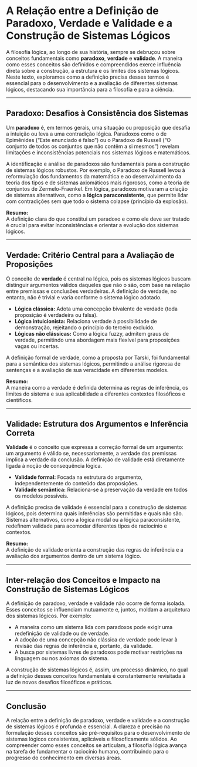 # A Relação entre a Definição de Paradoxo, Verdade e Validade e a Construção de Sistemas Lógicos

A filosofia lógica, ao longo de sua história, sempre se debruçou sobre conceitos fundamentais como **paradoxo**, **verdade** e **validade**. A maneira como esses conceitos são definidos e compreendidos exerce influência direta sobre a construção, a estrutura e os limites dos sistemas lógicos. Neste texto, exploramos como a definição precisa desses termos é essencial para o desenvolvimento e a avaliação de diferentes sistemas lógicos, destacando sua importância para a filosofia e para a ciência.

---

## Paradoxo: Desafios à Consistência dos Sistemas

Um **paradoxo** é, em termos gerais, uma situação ou proposição que desafia a intuição ou leva a uma contradição lógica. Paradoxos como o de Epimênides (“Este enunciado é falso”) ou o Paradoxo de Russell (“O conjunto de todos os conjuntos que não contêm a si mesmos”) revelam limitações e inconsistências potenciais nos sistemas lógicos e matemáticos.

A identificação e análise de paradoxos são fundamentais para a construção de sistemas lógicos robustos. Por exemplo, o Paradoxo de Russell levou à reformulação dos fundamentos da matemática e ao desenvolvimento da teoria dos tipos e de sistemas axiomáticos mais rigorosos, como a teoria de conjuntos de Zermelo-Fraenkel. Em lógica, paradoxos motivaram a criação de sistemas alternativos, como a **lógica paraconsistente**, que permite lidar com contradições sem que todo o sistema colapse (princípio da explosão).

**Resumo:**  
A definição clara do que constitui um paradoxo e como ele deve ser tratado é crucial para evitar inconsistências e orientar a evolução dos sistemas lógicos.

---

## Verdade: Critério Central para a Avaliação de Proposições

O conceito de **verdade** é central na lógica, pois os sistemas lógicos buscam distinguir argumentos válidos daqueles que não o são, com base na relação entre premissas e conclusões verdadeiras. A definição de verdade, no entanto, não é trivial e varia conforme o sistema lógico adotado.

- **Lógica clássica:** Adota uma concepção bivalente de verdade (toda proposição é verdadeira ou falsa).
- **Lógica intuicionista:** Relaciona verdade à possibilidade de demonstração, rejeitando o princípio do terceiro excluído.
- **Lógicas não clássicas:** Como a lógica fuzzy, admitem graus de verdade, permitindo uma abordagem mais flexível para proposições vagas ou incertas.

A definição formal de verdade, como a proposta por Tarski, foi fundamental para a semântica dos sistemas lógicos, permitindo a análise rigorosa de sentenças e a avaliação de sua veracidade em diferentes modelos.

**Resumo:**  
A maneira como a verdade é definida determina as regras de inferência, os limites do sistema e sua aplicabilidade a diferentes contextos filosóficos e científicos.

---

## Validade: Estrutura dos Argumentos e Inferência Correta

**Validade** é o conceito que expressa a correção formal de um argumento: um argumento é válido se, necessariamente, a verdade das premissas implica a verdade da conclusão. A definição de validade está diretamente ligada à noção de consequência lógica.

- **Validade formal:** Focada na estrutura do argumento, independentemente do conteúdo das proposições.
- **Validade semântica:** Relaciona-se à preservação da verdade em todos os modelos possíveis.

A definição precisa de validade é essencial para a construção de sistemas lógicos, pois determina quais inferências são permitidas e quais não são. Sistemas alternativos, como a lógica modal ou a lógica paraconsistente, redefinem validade para acomodar diferentes tipos de raciocínio e contextos.

**Resumo:**  
A definição de validade orienta a construção das regras de inferência e a avaliação dos argumentos dentro de um sistema lógico.

---

## Inter-relação dos Conceitos e Impacto na Construção de Sistemas Lógicos

A definição de paradoxo, verdade e validade não ocorre de forma isolada. Esses conceitos se influenciam mutuamente e, juntos, moldam a arquitetura dos sistemas lógicos. Por exemplo:

- A maneira como um sistema lida com paradoxos pode exigir uma redefinição de validade ou de verdade.
- A adoção de uma concepção não clássica de verdade pode levar à revisão das regras de inferência e, portanto, da validade.
- A busca por sistemas livres de paradoxos pode motivar restrições na linguagem ou nos axiomas do sistema.

A construção de sistemas lógicos é, assim, um processo dinâmico, no qual a definição desses conceitos fundamentais é constantemente revisitada à luz de novos desafios filosóficos e práticos.

---

## Conclusão

A relação entre a definição de paradoxo, verdade e validade e a construção de sistemas lógicos é profunda e essencial. A clareza e precisão na formulação desses conceitos são pré-requisitos para o desenvolvimento de sistemas lógicos consistentes, aplicáveis e filosoficamente sólidos. Ao compreender como esses conceitos se articulam, a filosofia lógica avança na tarefa de fundamentar o raciocínio humano, contribuindo para o progresso do conhecimento em diversas áreas.